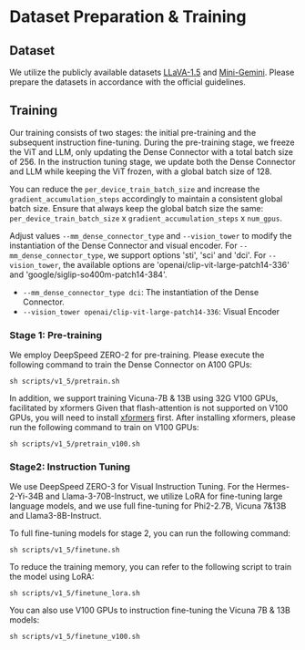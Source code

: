 # Dataset Preparation & Training

## Dataset
We utilize the publicly available datasets [LLaVA-1.5](https://github.com/haotian-liu/LLaVA) and [Mini-Gemini](https://github.com/dvlab-research/MGM). 
Please prepare the datasets in accordance with the official guidelines.

## Training

Our training consists of two stages: the initial pre-training and the subsequent instruction fine-tuning. 
During the pre-training stage, we freeze the ViT and LLM, only updating the Dense Connector with a total batch size of 256. 
In the instruction tuning stage, we update both the Dense Connector and LLM while keeping the ViT frozen, with a global batch size of 128.

You can reduce the `per_device_train_batch_size` and increase the `gradient_accumulation_steps` accordingly to maintain a consistent global batch size. 
Ensure that always keep the global batch size the same: `per_device_train_batch_size` x `gradient_accumulation_steps` x `num_gpus`.

Adjust values `--mm_dense_connector_type` and `--vision_tower` to modify the instantiation of the Dense Connector and visual encoder. For `--mm_dense_connector_type`, we support options 'sti', 'sci' and 'dci'. For `--vision_tower`, the available options are 'openai/clip-vit-large-patch14-336' and 'google/siglip-so400m-patch14-384'.

- `--mm_dense_connector_type dci`: The instantiation of the Dense Connector.
- `--vision_tower openai/clip-vit-large-patch14-336`: Visual Encoder

### Stage 1: Pre-training

We employ DeepSpeed ZERO-2 for pre-training. Please execute the following command to train the Dense Connector on A100 GPUs:

```
sh scripts/v1_5/pretrain.sh
```

In addition, we support training Vicuna-7B & 13B using 32G V100 GPUs, facilitated by xformers</summary>
Given that flash-attention is not supported on V100 GPUs, you will need to install [xformers](https://github.com/facebookresearch/xformers) first. 
After installing xformers, please run the following command to train on V100 GPUs:

```
sh scripts/v1_5/pretrain_v100.sh
```


### Stage2: Instruction Tuning

We use DeepSpeed ZERO-3 for Visual Instruction Tuning. For the Hermes-2-Yi-34B and Llama-3-70B-Instruct, we utilize LoRA for fine-tuning large language models, and we use full fine-tuning for Phi2-2.7B, Vicuna 7&13B and Llama3-8B-Instruct.

To full fine-tuning models for stage 2, you can run the following command:
```
sh scripts/v1_5/finetune.sh
```


To reduce the training memory, you can refer to the following script to train the model using LoRA:
```
sh scripts/v1_5/finetune_lora.sh
```

You can also use V100 GPUs to instruction fine-tuning the Vicuna 7B & 13B models:
```
sh scripts/v1_5/finetune_v100.sh
```

